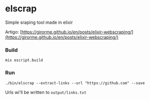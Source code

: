 # elscrap
Simple sraping tool made in elixir

Artigo: [https://girorme.github.io/en/posts/elixir-webscraping/](https://girorme.github.io/en/posts/elixir-webscraping/)

### Build
```
mix escript.build
```

### Run
```
./bin/elscrap --extract-links --url "https://github.com" --save
```

Urls wi'll be written to `output/links.txt`
